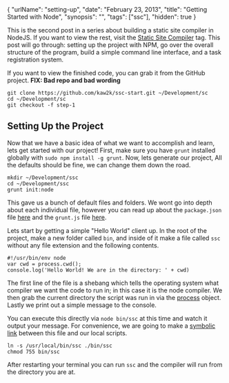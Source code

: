 <data>
{
	"urlName": "setting-up",
  "date": "February 23, 2013",
  "title": "Getting Started with Node",
  "synopsis": "",
  "tags": ["ssc"],
  "hidden": true
}
</data>

This is the second post in a series about building a static site compiler in NodeJS. If you want to view the rest, visit the [Static Site Compiler](~tags/ssc) tag. This post will go through: setting up the project with NPM, go over the overall structure of the program, build a simple command line interface, and a task registration system.

If you want to view the finished code, you can grab it from the GitHub project. **FIX: Bad repo and bad wording**

    git clone https://github.com/kaw2k/ssc-start.git ~/Development/sc
    cd ~/Development/sc
    git checkout -f step-1

## Setting Up the Project

Now that we have a basic idea of what we want to accomplish and learn, lets get started with our project! First, make sure you have `grunt` installed globally with `sudo npm install -g grunt`. Now, lets generate our project, All the defaults should be fine, we can change them down the road. 

    mkdir ~/Development/ssc
    cd ~/Development/ssc
    grunt init:node

This gave us a bunch of default files and folders. We wont go into depth about each individual file, however you can read up about the `package.json` file [here](http://package.json.nodejitsu.com) and the `grunt.js` file [here](https://github.com/gruntjs/grunt/wiki).

Lets start by getting a simple "Hello World" client up. In the root of the project, make a new folder called `bin`, and inside of it make a file called `ssc` without any file extension and the following contents. 

    #!/usr/bin/env node
    var cwd = process.cwd();
    console.log('Hello World! We are in the directory: ' + cwd)

The first line of the file is a shebang which tells the operating system what compiler we want the code to run in; in this case it is the node compiler. We then grab the current directory the script was run in via the [process](http://nodejs.org/api/process.html) object. Lastly we print out a simple message to the console.

You can execute this directly via `node bin/ssc` at this time and watch it output your message. For convenience, we are going to make a [symbolic link](http://en.wikipedia.org/wiki/Symbolic_link) between this file and our local scripts.

    ln -s /usr/local/bin/ssc ./bin/ssc
    chmod 755 bin/ssc

After restarting your terminal you can run `ssc` and the compiler will run from the directory you are at.
